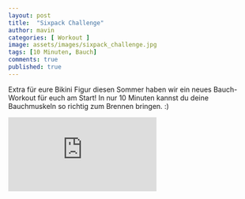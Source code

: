 ```yaml
---
layout: post
title:  "Sixpack Challenge"
author: mavin
categories: [ Workout ]
image: assets/images/sixpack_challenge.jpg
tags: [10 Minuten, Bauch]
comments: true
published: true
---
```


Extra für eure Bikini Figur diesen Sommer haben wir ein neues Bauch-Workout für euch am Start! 
In nur 10 Minuten kannst du deine Bauchmuskeln so richtig zum Brennen bringen. :)


<div class="embed-responsive embed-responsive-16by9">
  <iframe class="embed-responsive-item" src="https://www.youtube.com/embed/xPqa1vNAPf0" frameborder="0" allow="accelerometer; autoplay; encrypted-media; gyroscope; picture-in-picture" allowfullscreen></iframe>
</div>
